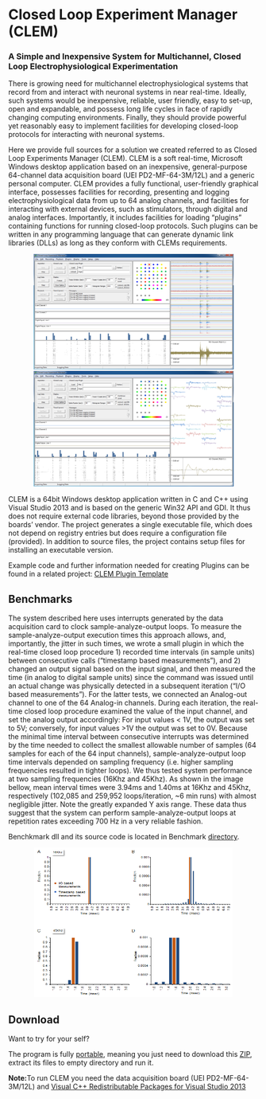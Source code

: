 # Closed Loop Experiment Manager (CLEM)
### A Simple and Inexpensive System for Multichannel, Closed Loop Electrophysiological Experimentation

<p>There is growing need for multichannel electrophysiological systems that record from and interact with neuronal systems in near real-time. Ideally, such systems would be inexpensive, reliable, user friendly, easy to set-up, open and expandable, and possess long life cycles in face of rapidly changing computing environments. Finally, they should provide powerful yet reasonably easy to implement facilities for developing closed-loop protocols for interacting with neuronal systems. </p>
<p>Here we provide full sources for a solution we created referred to as Closed Loop Experiments Manager (CLEM). CLEM is a soft real-time, Microsoft Windows desktop application based on an inexpensive, general-purpose 64-channel data acquisition board (UEI PD2-MF-64-3M/12L) and a generic personal computer. CLEM provides a fully functional, user-friendly graphical interface, possesses facilities for recording, presenting and logging electrophysiological data from up to 64 analog channels, and facilities for interacting with external devices, such as stimulators, through digital and analog interfaces. Importantly, it includes facilities for loading “plugins” containing functions for running closed-loop protocols. Such plugins can be written in any programming language that can generate dynamic link libraries (DLLs) as long as they conform with CLEMs requirements.</p>

<p align="middle">
<img src="https://github.com/Hananel-Hazan/CLEM/blob/master/Screenshots/CLEM%20GUI%20a.png" alt="CLEM"  width="403" height="232"> <img src="https://github.com/Hananel-Hazan/CLEM/blob/master/Screenshots/CLEM%20GUI%20b.png" alt="CLEM"  width="403" height="232">
</p>

<p>CLEM is a 64bit Windows desktop application written in C and C++ using Visual Studio 2013 and is based on the generic Win32 API and GDI. It thus does not require external code libraries, beyond those provided by the boards’ vendor.  The project generates a single executable file, which does not depend on registry entries but does require a configuration file (provided).
In addition to source files, the project contains setup files for installing an executable version.</p>
<p>Example code and further information needed for creating Plugins can be found in a related project:
<a href="https://github.com/Hananel-Hazan/CLEM-Plugin-Template">CLEM Plugin Template</a></p>

## Benchmarks
<p>The system described here uses interrupts generated by the data acquisition card to clock sample-analyze-output loops. To measure the sample-analyze-output execution times this approach allows, and, importantly, the jitter in such times, we wrote a small plugin in which the real-time closed loop procedure 1) recorded time intervals (in sample units) between consecutive calls (“timestamp based measurements”), and 2) changed an output signal based on the input signal, and then measured the time (in analog to digital sample units) since the command was issued until an actual change was physically detected in a subsequent iteration (“I/O based measurements”). For the latter tests, we connected an Analog-out channel to one of the 64 Analog-in channels. During each iteration, the real-time closed loop procedure examined the value of the input channel, and set the analog output accordingly: For input values < 1V, the output was set to 5V; conversely, for input values >1V the output was set to 0V.  Because the minimal time interval between consecutive interrupts was determined by the time needed to collect the smallest allowable number of samples (64 samples for each of the 64 input channels), sample-analyze-output loop time intervals depended on sampling frequency (i.e. higher sampling frequencies resulted in tighter loops). We thus tested system performance at two sampling frequencies (16Khz and 45Khz). As shown in the image bellow, mean interval times were 3.94ms and 1.40ms at 16Khz and 45Khz, respectively (102,085 and 259,952 loops/iteration, ~6 min runs) with almost negligible jitter. Note the greatly expanded Y axis range. These data thus suggest that the system can perform sample-analyze-output loops at repetition rates exceeding 700 Hz in a very reliable fashion.</p>
<p>Benchkmark dll and its source code is located in Benchmark <a href="https://github.com/Hananel-Hazan/CLEM/tree/master/DLL/Benchmark">directory</a>.</p>
<p align="middle">
<img src="https://github.com/Hananel-Hazan/CLEM/blob/master/Screenshots/CLEM%20-%20Closed%20Loop%20Performance.png" alt="CLEM Closed Loop Performance" width="400" height="300"></p>


## Download
<p>Want to try for your self?</p>
<p>The program is fully <a href="https://en.wikipedia.org/wiki/Portable_application">portable</a>, meaning you just need to download this <a href="https://github.com/Hananel-Hazan/CLEM/blob/master/Binaries/CLEM.zip">ZIP</a>, extract its files to empty directory and run it.</p>
<p><b>Note:</b>To run CLEM you need the data acquisition board (UEI PD2-MF-64-3M/12L) and <a href="https://www.microsoft.com/en-us/download/details.aspx?id=40784"> Visual C++ Redistributable Packages for Visual Studio 2013</a></p>


